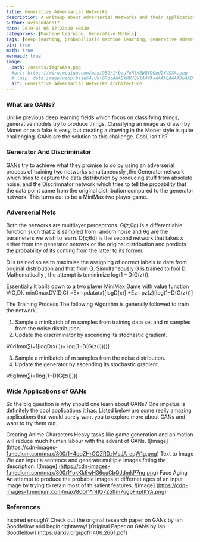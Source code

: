 ```yaml
---
title: Generative Adversarial Networks
description: A writeup about Adversarial Networks and their applications
author: avinandanb17
date: 2019-05-05 17:23:20 +0530
categories: [Machine Learning, Generative Models]
tags: [deep learning, probabilistic machine learning, generative adverserial networks]
pin: true
math: true
mermaid: true
image:
  path: /assets/img/GANs.png
  #url: https://miro.medium.com/max/959/1*bzu7oNtK8WBYQQod2YVSXA.png
  # lqip: data:image/webp;base64,UklGRpoAAABXRUJQVlA4WAoAAAAQAAAADwAABwAAQUxQSDIAAAARL0AmbZurmr57yyIiqE8oiG0bejIYEQTgqiDA9vqnsUSI6H+oAERp2HZ65qP/VIAWAFZQOCBCAAAA8AEAnQEqEAAIAAVAfCWkAALp8sF8rgRgAP7o9FDvMCkMde9PK7euH5M1m6VWoDXf2FkP3BqV0ZYbO6NA/VFIAAAA
  alt: Generative Adversarial Networks Architecture
---
```

### What are GANs?

Unlike previous deep learning fields which focus on classifying things, generative models try to produce things. Classifying an image as drawn by Monet or as a fake is easy, but creating a drawing in the Monet style is quite challenging. GANs are the solution to this challenge. Cool, isn't it?

### Generator And Discriminator

GANs try to achieve what they promise to do by using an adverserial process of training two networks simultaneously ,the Generator network which tries to capture the data distribution by producing stuff from absolute noise, and the Discrimnator network which tries to tell the probability that the data point came from the original distribution compared to the generator network. This turns out to be a MiniMax two player game.

### Adverserial Nets

Both the networks are multilayer perceptrons. G(z;θg) is a differentiable function such that z is sampled from random noise and  θg are the parameters we wish to learn. D(x;θd) is the second network that takes x either from the generator netowrk or the original distribution and predicts the probability of its coming from the latter to its former. 

D is trained so as to maximise the assigning of correct labels to data from original distribution and that from G. Simultaneously G is trained to fool D.
Mathematically , the attempt is tominimize log(1 – D(G(z))).

Essentially it boils down to a two player MiniMax Game with value function V(G,D).
minGmaxDV(D,G) =Ex∼pdata(x)[logD(x)] +Ez∼pz(z)[log(1−D(G(z)))]

The Training Process
The following Algorithm is generally followed to train the network.
1. Sample a minibatch of m samples from training data set and m samples from the noise distribution.
2. Update the discriminator by ascending its stochastic gradient.

∇θd1mm∑i=1[logD(x(i))+ log(1−D(G(z(i))))]

3. Sample a minibatch of m samples from the noise distribution.
4. Update the generator by ascending its stochastic gradient.

∇θg1mm∑i=1log(1−D(G(z(i))))

### Wide Applications of GANs

So the big question is why should one learn about GANs?
One impetus is definitely the cool applications it has. Listed below are some really amazing applications that would surely want you to explore more about GANs and want to try them out. 

Creating Anime Characters
	Heavy tasks like game generation and animation will reduce much human labour with the advent of GANs.
	![Image] (https://cdn-images-1.medium.com/max/800/1*4oqZHrOOZRDzMsJA_eqW1g.png)
Text to Image 
	We can input a sentence and generate multiple images fitting the description.
	![Image] (https://cdn-images-1.medium.com/max/800/1*okKk6wH36cuCbQJdmkP7ng.png)
Face Aging
	An attempt to produce the probable images at differnet ages of an input image by trying to retain most of th salient features.
	![Image] (https://cdn-images-1.medium.com/max/800/1*r4IQ7Z5fIm7ugpFnpfltYA.png)
	
	
### References

Inspired enough?
Check out the original research paper on GANs by Ian Goodfellow and begin rightaway!
[Original Paper on GANs by Ian Goodfellow] (https://arxiv.org/pdf/1406.2661.pdf)

